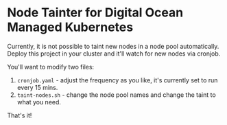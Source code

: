 # Node Tainter for Digital Ocean Managed Kubernetes

Currently, it is not possible to taint new nodes in a node pool automatically. Deploy this project in your cluster and it'll watch for new nodes via cronjob.

You'll want to modify two files:

1. `cronjob.yaml` - adjust the frequency as you like, it's currently set to run every 15 mins.
2. `taint-nodes.sh` - change the node pool names and change the taint to what you need.

That's it!

